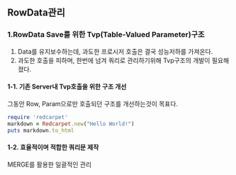 
## RowData관리

### 1.RowData Save를 위한 Tvp(Table-Valued Parameter)구조 

1. Data를 유지보수하는데, 과도한 프로시저 호출은 결국 성능저하를 가져온다.
2. 과도한 호출을 피하며, 한번에 넘겨 쿼리로 관리하기위해 Tvp구조의 개발이 필요해 졌다.

#### 1-1. 기존 Server내 Tvp호출을 위한 구조 개선
그동안 Row, Param으로만 호출되던 구조를 개선하는것이 목표다.
```ruby
require 'redcarpet'
markdown = Redcarpet.new("Hello World!")
puts markdown.to_html
```

#### 1-2. 효율적이며 적합한 쿼리문 제작
MERGE를 활용한 일괄적인 관리
